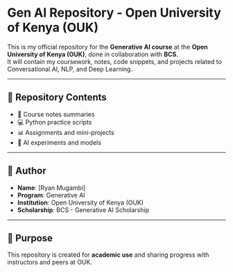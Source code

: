 
# Gen AI Repository - Open University of Kenya (OUK)

This is my official repository for the **Generative AI course** at the **Open University of Kenya (OUK)**, done in collaboration with **BCS**.  
It will contain my coursework, notes, code snippets, and projects related to Conversational AI, NLP, and Deep Learning.  

---

## 📂 Repository Contents
- 📝 Course notes summaries  
- 💻 Python practice scripts  
- 📊 Assignments and mini-projects  
- 🤖 AI experiments and models  

---

## 👤 Author
- **Name**: [Ryan Mugambi]  
- **Program**: Generative AI  
- **Institution**: Open University of Kenya (OUK)  
- **Scholarship**: BCS - Generative AI Scholarship  

---

## 📢 Purpose
This repository is created for **academic use** and sharing progress with instructors and peers at OUK.
